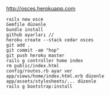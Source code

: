 http://osces.herokuapp.com

	rails new osce
	Gemfile düzenle
	bundle install
	github ayarları //
	heroku create --stack cedar osces
	git add .
	git commit -am "hop"
	git push heroku master
	rails g controller home index
	rm public/index.html
	config/routes.rb ayar ver
	app/views/home/index.html.erb düzenle
	app/assets/stylesheets/... düzenle
	rails g bootstrap:install

